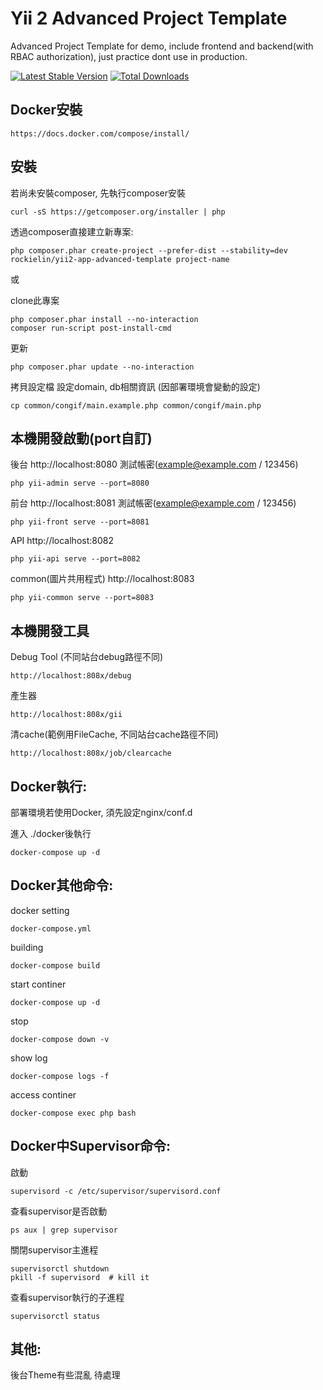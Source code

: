 Yii 2 Advanced Project Template
===============================
Advanced Project Template for demo, include frontend and backend(with RBAC authorization),
just practice dont use in production.

[![Latest Stable Version](https://poser.pugx.org/rockielin/yii2-app-advanced-template/v/stable.png)](https://packagist.org/packages/rockielin/yii2-app-advanced-template)
[![Total Downloads](https://poser.pugx.org/rockielin/yii2-app-advanced-template/downloads.png)](https://packagist.org/packages/rockielin/yii2-app-advanced-template)

Docker安裝
------------
~~~
https://docs.docker.com/compose/install/
~~~

安裝
------------
若尚未安裝composer, 先執行composer安裝
~~~
curl -sS https://getcomposer.org/installer | php
~~~

透過composer直接建立新專案:
~~~
php composer.phar create-project --prefer-dist --stability=dev rockielin/yii2-app-advanced-template project-name
~~~

或

clone此專案
~~~
php composer.phar install --no-interaction
composer run-script post-install-cmd 
~~~

更新
~~~
php composer.phar update --no-interaction
~~~

拷貝設定檔
設定domain, db相關資訊 (因部署環境會變動的設定)
~~~
cp common/congif/main.example.php common/congif/main.php
~~~

本機開發啟動(port自訂)
------------
後台 http://localhost:8080  測試帳密(example@example.com / 123456)
~~~
php yii-admin serve --port=8080
~~~

前台 http://localhost:8081 測試帳密(example@example.com / 123456)
~~~
php yii-front serve --port=8081
~~~

API http://localhost:8082
~~~
php yii-api serve --port=8082
~~~

common(圖片共用程式) http://localhost:8083
~~~
php yii-common serve --port=8083
~~~


本機開發工具
------------
Debug Tool (不同站台debug路徑不同)
~~~
http://localhost:808x/debug
~~~

產生器
~~~
http://localhost:808x/gii
~~~

清cache(範例用FileCache, 不同站台cache路徑不同)
~~~
http://localhost:808x/job/clearcache
~~~


Docker執行:
-------------
部署環境若使用Docker, 須先設定nginx/conf.d

進入 ./docker後執行
~~~
docker-compose up -d
~~~

Docker其他命令:
-------------
docker setting
~~~
docker-compose.yml
~~~

building
~~~
docker-compose build
~~~

start continer
~~~
docker-compose up -d
~~~

stop
~~~
docker-compose down -v
~~~

show log
~~~
docker-compose logs -f
~~~

access continer
~~~
docker-compose exec php bash
~~~


Docker中Supervisor命令:
-------------
啟動
~~~
supervisord -c /etc/supervisor/supervisord.conf
~~~

查看supervisor是否啟動
~~~
ps aux | grep supervisor
~~~

關閉supervisor主進程
~~~
supervisorctl shutdown
pkill -f supervisord  # kill it
~~~

查看supervisor執行的子進程
~~~
supervisorctl status
~~~


其他:
-------------
後台Theme有些混亂 待處理
